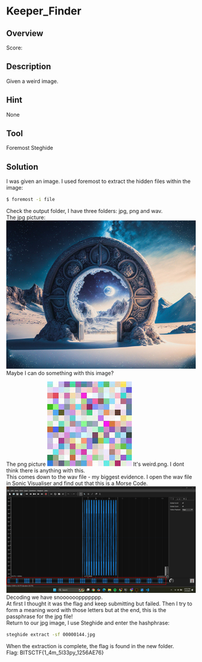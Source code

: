 # Keeper_Finder #
 
## Overview ##
 
Score:
 
## Description ##
 
Given a weird image.

## Hint ##

None

## Tool ##
Foremost
Steghide
 
## Solution ##
I was given an image. I used foremost to extract the hidden files within the image:
```bash
$ foremost -i file
```
Check the output folder, I have three folders: jpg, png and wav.  
The jpg picture:  
![JPG picture](extracted_data/00000144.jpg)
Maybe I can do something with this image?  
  
The png picture
![PNG picture](extracted_data/00000000.png)
It's weird.png. I dont think there is anything with this.  
This comes down to the wav file - my biggest evidence. I open the wav file in Sonic Visualiser and find out that this is a Morse Code.
![morse](extracted_data/morse.png)
Decoding we have snooooooppppppp.  
At first I thought it was the flag and keep submitting but failed. Then I try to form a meaning word with those letters but at the end, this is the passphrase for the jpg file!  
Return to our jpg image, I use Steghide and enter the hashphrase:  
```bash
steghide extract -sf 00000144.jpg
```
When the extraction is complete, the flag is found in the new folder.  
Flag: BITSCTF{1_4m_5l33py_1256AE76}